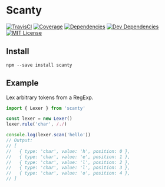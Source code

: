 # Scanty

[![TravisCI](https://img.shields.io/travis/kroogs/scanty.svg)](https://travis-ci.org/kroogs/scanty)
[![Coverage](https://img.shields.io/coveralls/kroogs/scanty.svg)](https://coveralls.io/github/kroogs/scanty)
[![Dependencies](https://img.shields.io/david/kroogs/scanty.svg)](https://david-dm.org/kroogs/scanty)
[![Dev Dependencies](https://img.shields.io/david/dev/kroogs/scanty.svg)](https://david-dm.org/kroogs/scanty?type=dev)
[![MIT License](https://img.shields.io/github/license/kroogs/scanty.svg)](https://github.com/kroogs/scanty/blob/master/LICENSE)

## Install

  ```shell
  npm --save install scanty
  ```

## Example

  Lex arbitrary tokens from a RegExp.
  ```javascript
  import { Lexer } from 'scanty'

  const lexer = new Lexer()
  lexer.rule('char', /./)

  console.log(lexer.scan('hello'))
  // Output:
  // [
  //   { type: 'char', value: 'h', position: 0 },
  //   { type: 'char', value: 'e', position: 1 },
  //   { type: 'char', value: 'l', position: 2 },
  //   { type: 'char', value: 'l', position: 3 },
  //   { type: 'char', value: 'o', position: 4 },
  // ]
  ```
